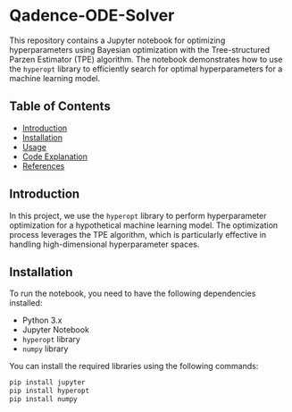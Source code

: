 # Qadence-ODE-Solver

This repository contains a Jupyter notebook for optimizing hyperparameters using Bayesian optimization with the Tree-structured Parzen Estimator (TPE) algorithm. The notebook demonstrates how to use the `hyperopt` library to efficiently search for optimal hyperparameters for a machine learning model.

## Table of Contents
- [Introduction](#introduction)
- [Installation](#installation)
- [Usage](#usage)
- [Code Explanation](#code-explanation)
- [References](#references)

## Introduction
In this project, we use the `hyperopt` library to perform hyperparameter optimization for a hypothetical machine learning model. The optimization process leverages the TPE algorithm, which is particularly effective in handling high-dimensional hyperparameter spaces.

## Installation
To run the notebook, you need to have the following dependencies installed:
- Python 3.x
- Jupyter Notebook
- `hyperopt` library
- `numpy` library

You can install the required libraries using the following commands:

```bash
pip install jupyter
pip install hyperopt
pip install numpy
